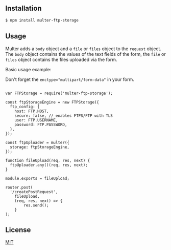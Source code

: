 ## Installation

```sh
$ npm install multer-ftp-storage
```

## Usage

Multer adds a `body` object and a `file` or `files` object to the `request` object. The `body` object contains the values of the text fields of the form, the `file` or `files` object contains the files uploaded via the form.

Basic usage example:

Don't forget the `enctype="multipart/form-data"` in your form.

```

var FTPStorage = require('multer-ftp-storage');

const ftpStorageEngine = new FTPStorage({
  ftp_config: {
    host: FTP.HOST,
    secure: false, // enables FTPS/FTP with TLS
    user: FTP.USERNAME,
    password: FTP.PASSWORD,
  },
});

const ftpUploader = multer({
  storage: ftpStorageEngine,
});

function fileUpload(req, res, next) {
  ftpUploader.any()(req, res, next);
}

module.exports = fileUpload;
```

```
router.post(
  '/createPostRequest',
    fileUpload,
    (req, res, next) => {
        res.send();
    }
);

```

## License

[MIT](LICENSE)
